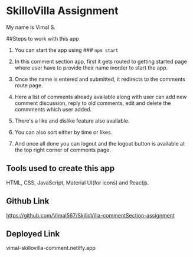 # SkilloVilla Assignment

My name is Vimal S.

##Steps to work with this app

1. You can start the app using ### `npm start`

2. In this comment section app, first it gets routed to getting started page where user have to provide their name inorder to start the app.

3. Once the name is entered and submitted, it redirects to the comments route page.

4. Here a list of comments already available along with user can add new comment discussion, reply to old comments, edit and delete the commments which user added.

5. There's a like and dislike feature also available.

6. You can also sort either by time or likes.

7. And once all done you can logout and the logout button is available at the top right corner of comments page.

## Tools used to create this app

HTML, CSS, JavaScript, Material UI(for icons) and Reactjs.

## Github Link

https://github.com/Vimal567/SkilloVilla-commentSection-assignment

## Deployed Link

vimal-skillovilla-comment.netlify.app